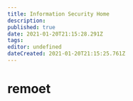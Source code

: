 ```yaml
---
title: Information Security Home
description: 
published: true
date: 2021-01-20T21:15:28.291Z
tags: 
editor: undefined
dateCreated: 2021-01-20T21:15:25.761Z
---
```


# remoet
